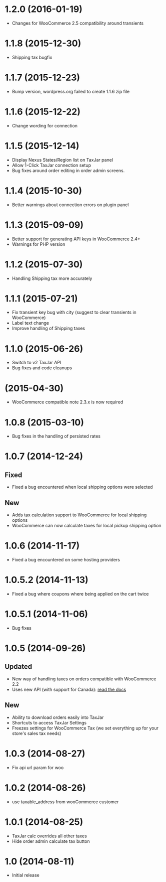 # 1.2.0 (2016-01-19)
* Changes for WooCommerce 2.5 compatibility around transients

# 1.1.8 (2015-12-30)
* Shipping tax bugfix

# 1.1.7 (2015-12-23)
* Bump version, wordpress.org failed to create 1.1.6 zip file

# 1.1.6 (2015-12-22)
* Change wording for connection

# 1.1.5 (2015-12-14)
* Display Nexus States/Region list on TaxJar panel
* Allow 1-Click TaxJar connection setup
* Bug fixes around order editing in order admin screens.

# 1.1.4 (2015-10-30)
* Better warnings about connection errors on plugin panel

# 1.1.3 (2015-09-09)
* Better support for generating API keys in WooCommerce 2.4+
* Warnings for PHP version

# 1.1.2 (2015-07-30)
* Handling Shipping tax more accurately

# 1.1.1 (2015-07-21)
* Fix transient key bug with city (suggest to clear transients in WooCommerce)
* Label text change
* Improve handling of Shipping taxes

# 1.1.0 (2015-06-26)
* Switch to v2 TaxJar API
* Bug fixes and code cleanups

# (2015-04-30)
* WooCommerce compatible note 2.3.x is now required

# 1.0.8 (2015-03-10)
* Bug fixes in the handling of persisted rates

# 1.0.7 (2014-12-24)
## Fixed
* Fixed a bug encountered when local shipping options were selected

## New
* Adds tax calculation support to WooCommerce for local shipping options
* WooCommerce can now calculate taxes for local pickup shipping option

# 1.0.6 (2014-11-17)
* Fixed a bug encountered on some hosting providers

# 1.0.5.2 (2014-11-13)
* Fixed a bug where coupons where being applied on the cart twice

# 1.0.5.1 (2014-11-06)
* Bug fixes

# 1.0.5 (2014-09-26)
## Updated
* New way of handling taxes on orders compatible with WooCommerce 2.2
* Uses new API (with support for Canada): [read the docs](http://www.taxjar.com/api/docs/)

## New
* Ability to download orders easily into TaxJar
* Shortcuts to access TaxJar Settings
* Freezes settings for WooCommerce Tax (we set everything up for your store's sales tax needs)

# 1.0.3 (2014-08-27)
* Fix api url param for woo

# 1.0.2 (2014-08-26)
* use taxable_address from wooCommerce customer

# 1.0.1 (2014-08-25)
* TaxJar calc overrides all other taxes
* Hide order admin calculate tax button

# 1.0 (2014-08-11)
* Initial release
